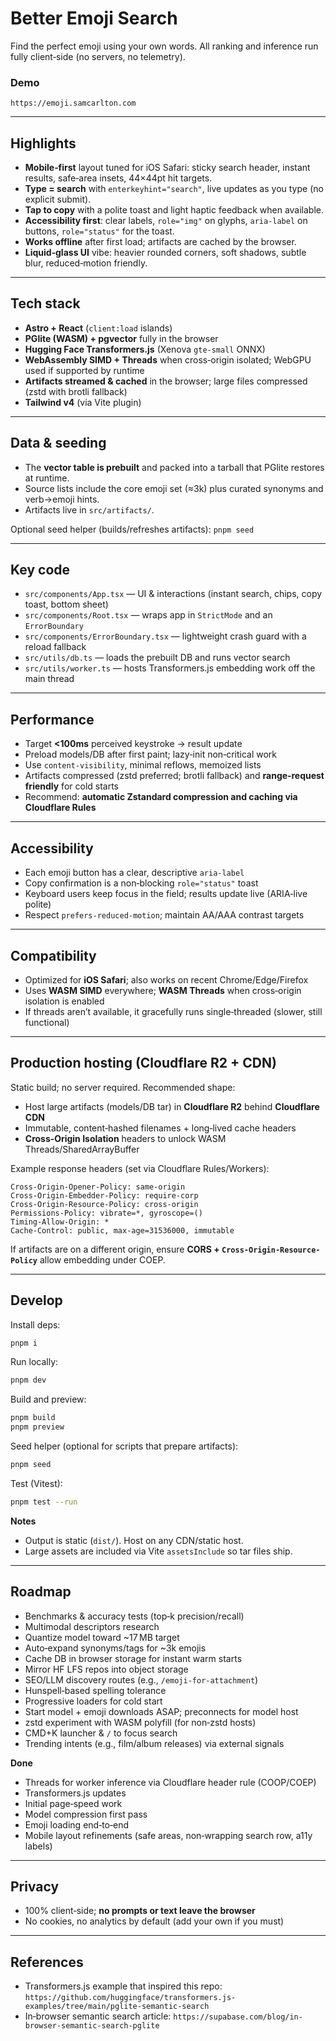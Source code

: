 # Better Emoji Search

Find the perfect emoji using your own words.
All ranking and inference run fully client‑side (no servers, no telemetry).

### Demo

`https://emoji.samcarlton.com`

---

## Highlights

* **Mobile‑first** layout tuned for iOS Safari: sticky search header, instant results, safe‑area insets, 44×44pt hit targets.
* **Type = search** with `enterkeyhint="search"`, live updates as you type (no explicit submit).
* **Tap to copy** with a polite toast and light haptic feedback when available.
* **Accessibility first**: clear labels, `role="img"` on glyphs, `aria-label` on buttons, `role="status"` for the toast.
* **Works offline** after first load; artifacts are cached by the browser.
* **Liquid‑glass UI** vibe: heavier rounded corners, soft shadows, subtle blur, reduced‑motion friendly.

---

## Tech stack

* **Astro + React** (`client:load` islands)
* **PGlite (WASM) + pgvector** fully in the browser
* **Hugging Face Transformers.js** (Xenova `gte-small` ONNX)
* **WebAssembly SIMD + Threads** when cross‑origin isolated; WebGPU used if supported by runtime
* **Artifacts streamed & cached** in the browser; large files compressed (zstd with brotli fallback)
* **Tailwind v4** (via Vite plugin)

---

## Data & seeding

* The **vector table is prebuilt** and packed into a tarball that PGlite restores at runtime.
* Source lists include the core emoji set (≈3k) plus curated synonyms and verb→emoji hints.
* Artifacts live in `src/artifacts/`.

Optional seed helper (builds/refreshes artifacts): `pnpm seed`

---

## Key code

* `src/components/App.tsx` — UI & interactions (instant search, chips, copy toast, bottom sheet)
* `src/components/Root.tsx` — wraps app in `StrictMode` and an `ErrorBoundary`
* `src/components/ErrorBoundary.tsx` — lightweight crash guard with a reload fallback
* `src/utils/db.ts` — loads the prebuilt DB and runs vector search
* `src/utils/worker.ts` — hosts Transformers.js embedding work off the main thread

---

## Performance

* Target **<100ms** perceived keystroke → result update
* Preload models/DB after first paint; lazy‑init non‑critical work
* Use `content-visibility`, minimal reflows, memoized lists
* Artifacts compressed (zstd preferred; brotli fallback) and **range‑request friendly** for cold starts
* Recommend: **automatic Zstandard compression and caching via Cloudflare Rules**

---

## Accessibility

* Each emoji button has a clear, descriptive `aria-label`
* Copy confirmation is a non‑blocking `role="status"` toast
* Keyboard users keep focus in the field; results update live (ARIA‑live polite)
* Respect `prefers-reduced-motion`; maintain AA/AAA contrast targets

---

## Compatibility

* Optimized for **iOS Safari**; also works on recent Chrome/Edge/Firefox
* Uses **WASM SIMD** everywhere; **WASM Threads** when cross‑origin isolation is enabled
* If threads aren’t available, it gracefully runs single‑threaded (slower, still functional)

---

## Production hosting (Cloudflare R2 + CDN)

Static build; no server required. Recommended shape:

* Host large artifacts (models/DB tar) in **Cloudflare R2** behind **Cloudflare CDN**
* Immutable, content‑hashed filenames + long‑lived cache headers
* **Cross‑Origin Isolation** headers to unlock WASM Threads/SharedArrayBuffer

Example response headers (set via Cloudflare Rules/Workers):

```text
Cross-Origin-Opener-Policy: same-origin
Cross-Origin-Embedder-Policy: require-corp
Cross-Origin-Resource-Policy: cross-origin
Permissions-Policy: vibrate=*, gyroscope=()
Timing-Allow-Origin: *
Cache-Control: public, max-age=31536000, immutable
```

If artifacts are on a different origin, ensure **CORS + `Cross-Origin-Resource-Policy`** allow embedding under COEP.

---

## Develop

Install deps:

```bash
pnpm i
```

Run locally:

```bash
pnpm dev
```

Build and preview:

```bash
pnpm build
pnpm preview
```

Seed helper (optional for scripts that prepare artifacts):

```bash
pnpm seed
```

Test (Vitest):

```bash
pnpm test --run
```

**Notes**

* Output is static (`dist/`). Host on any CDN/static host.
* Large assets are included via Vite `assetsInclude` so tar files ship.

---

## Roadmap

* Benchmarks & accuracy tests (top‑k precision/recall)
* Multimodal descriptors research
* Quantize model toward \~17 MB target
* Auto‑expand synonyms/tags for \~3k emojis
* Cache DB in browser storage for instant warm starts
* Mirror HF LFS repos into object storage
* SEO/LLM discovery routes (e.g., `/emoji-for-attachment`)
* Hunspell‑based spelling tolerance
* Progressive loaders for cold start
* Start model + emoji downloads ASAP; preconnects for model host
* zstd experiment with WASM polyfill (for non‑zstd hosts)
* CMD+K launcher & `/` to focus search
* Trending intents (e.g., film/album releases) via external signals

**Done**

* Threads for worker inference via Cloudflare header rule (COOP/COEP)
* Transformers.js updates
* Initial page‑speed work
* Model compression first pass
* Emoji loading end‑to‑end
* Mobile layout refinements (safe areas, non‑wrapping search row, a11y labels)

---

## Privacy

* 100% client‑side; **no prompts or text leave the browser**
* No cookies, no analytics by default (add your own if you must)

---

## References

* Transformers.js example that inspired this repo:
  `https://github.com/huggingface/transformers.js-examples/tree/main/pglite-semantic-search`
* In‑browser semantic search article:
  `https://supabase.com/blog/in-browser-semantic-search-pglite`
